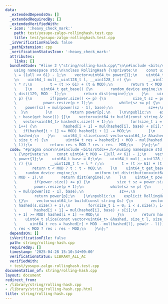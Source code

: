 ```yaml
---
data:
  _extendedDependsOn: []
  _extendedRequiredBy: []
  _extendedVerifiedWith:
  - icon: ':heavy_check_mark:'
    path: test/yosupo-zalgo-rollinghash.test.cpp
    title: test/yosupo-zalgo-rollinghash.test.cpp
  _isVerificationFailed: false
  _pathExtension: cpp
  _verificationStatusIcon: ':heavy_check_mark:'
  attributes:
    links: []
  bundledCode: "#line 2 \"string/rolling-hash.cpp\"\n\n#include <bits/stdc++.h>\n\
    using namespace std;\n\nclass RollingHash {\nprivate:\n    const uint64_t MOD\
    \ = (1ull << 61) - 1;\n    vector<uint64_t> power{1};\n    uint64_t base = 0;\n\
    \n    uint64_t mul(__uint128_t l, __uint128_t r) {\n        __uint128_t t = l\
    \ * r;\n        t = (t >> 61) + (t & MOD);\n        return t < MOD ? t : t - MOD;\n\
    \    }\n    uint64_t get_base() {\n        random_device engine;\n        uniform_int_distribution<uint64_t>\
    \ dist(129, MOD - 1);\n        return dist(engine);\n    }\n    uint64_t pow(size_t\
    \ p) {\n        if(power.size() <= p) {\n            size_t sz = power.size();\n\
    \            power.resize(p + 1);\n            while(sz <= p) {\n            \
    \    power[sz] = mul(power[sz - 1], base);\n                sz++;\n          \
    \  }\n        }\n        return power[p];\n    }\n\npublic:\n    explicit RollingHash()\
    \ : base(get_base()) {}\n    vector<uint64_t> build(const string &s) {\n     \
    \   vector<uint64_t> hashed(s.size() + 1);\n        for(size_t i = 0; i < s.size();\
    \ i++) {\n            hashed[i + 1] = mul(hashed[i], base) + s[i];\n         \
    \   if(hashed[i + 1] >= MOD) hashed[i + 1] -= MOD;\n        }\n        return\
    \ hashed;\n    }\n    uint64_t slice(const vector<uint64_t> &hashed, size_t l,\
    \ size_t r) {\n        uint64_t res = hashed[r] + MOD - mul(hashed[l], pow(r -\
    \ l));\n        return res < MOD ? res : res - MOD;\n    }\n};\n"
  code: "#pragma once\n\n#include <bits/stdc++.h>\nusing namespace std;\n\nclass RollingHash\
    \ {\nprivate:\n    const uint64_t MOD = (1ull << 61) - 1;\n    vector<uint64_t>\
    \ power{1};\n    uint64_t base = 0;\n\n    uint64_t mul(__uint128_t l, __uint128_t\
    \ r) {\n        __uint128_t t = l * r;\n        t = (t >> 61) + (t & MOD);\n \
    \       return t < MOD ? t : t - MOD;\n    }\n    uint64_t get_base() {\n    \
    \    random_device engine;\n        uniform_int_distribution<uint64_t> dist(129,\
    \ MOD - 1);\n        return dist(engine);\n    }\n    uint64_t pow(size_t p) {\n\
    \        if(power.size() <= p) {\n            size_t sz = power.size();\n    \
    \        power.resize(p + 1);\n            while(sz <= p) {\n                power[sz]\
    \ = mul(power[sz - 1], base);\n                sz++;\n            }\n        }\n\
    \        return power[p];\n    }\n\npublic:\n    explicit RollingHash() : base(get_base())\
    \ {}\n    vector<uint64_t> build(const string &s) {\n        vector<uint64_t>\
    \ hashed(s.size() + 1);\n        for(size_t i = 0; i < s.size(); i++) {\n    \
    \        hashed[i + 1] = mul(hashed[i], base) + s[i];\n            if(hashed[i\
    \ + 1] >= MOD) hashed[i + 1] -= MOD;\n        }\n        return hashed;\n    }\n\
    \    uint64_t slice(const vector<uint64_t> &hashed, size_t l, size_t r) {\n  \
    \      uint64_t res = hashed[r] + MOD - mul(hashed[l], pow(r - l));\n        return\
    \ res < MOD ? res : res - MOD;\n    }\n};"
  dependsOn: []
  isVerificationFile: false
  path: string/rolling-hash.cpp
  requiredBy: []
  timestamp: '2025-04-28 15:10:34+09:00'
  verificationStatus: LIBRARY_ALL_AC
  verifiedWith:
  - test/yosupo-zalgo-rollinghash.test.cpp
documentation_of: string/rolling-hash.cpp
layout: document
redirect_from:
- /library/string/rolling-hash.cpp
- /library/string/rolling-hash.cpp.html
title: string/rolling-hash.cpp
---
```

